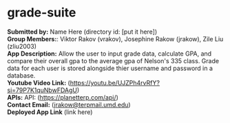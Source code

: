 # grade-suite

<strong>Submitted by:</strong> Name Here (directory id: [put it here]) <br>
<strong>Group Members:</strong>: Viktor Rakov (vrakov), Josephine Rakow (jrakow), Zile Liu (zliu2003) <br>
<strong>App Description:</strong> Allow the user to input grade data, calculate GPA, and compare their overall gpa to the average gpa of Nelson's 335 class. 
Grade data for each user is stored alongside thier username and password in a database. <br>
<strong>Youtube Video Link:</strong> (https://youtu.be/UJZPh4rvRfY?si=79P7K1quNbwFDAgU) <br>
<strong>APIs:</strong> API: (https://planetterp.com/api/) <br>
<strong>Contact Email:</strong> (jrakow@terpmail.umd.edu) <br>
<strong>Deployed App Link</strong> (link here) <br>
